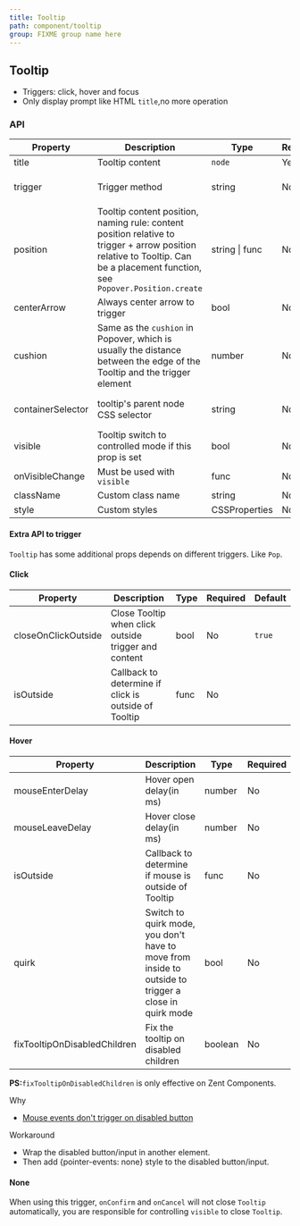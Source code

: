 ```yaml
---
title: Tooltip
path: component/tooltip
group: FIXME group name here
---
```


## Tooltip

- Triggers: click, hover and focus
- Only display prompt like HTML `title`,no more operation

### API

| Property | Description | Type | Required | Default | Alternative |
|------|------|------|--------|--------|-------|
| title | Tooltip content | `node` | Yes | | |
| trigger | Trigger method | string | No | `'hover'` | `'click'`, `'hover'`, `'focus'` |
| position | Tooltip content position, naming rule: content position relative to trigger + arrow position relative to Tooltip. Can be a placement function, see `Popover.Position.create` | string \| func | No | `'top-center'` |  |
| centerArrow | Always center arrow to trigger | bool | No | `false` |  |
| cushion | Same as the `cushion` in Popover, which is usually the distance between the edge of the Tooltip and the trigger element | number | No | `10` |  |
| containerSelector | tooltip's parent node CSS selector | string | No | `'body'` | all legal CSS selector | |
| visible | Tooltip switch to controlled mode if this prop is set | bool | No | | |
| onVisibleChange | Must be used with `visible` | func | No | | |
| className | Custom class name | string | No | `''` |  |
| style | Custom styles | CSSProperties | No |  |  |

#### Extra API to trigger

`Tooltip` has some additional props depends on different triggers. Like `Pop`.

#### Click

| Property | Description | Type | Required |  Default |
|------|------|------|--------|--------|
| closeOnClickOutside | Close Tooltip when click outside trigger and content | bool | No | `true` |
| isOutside | Callback to determine if click is outside of Tooltip | func | No | |

#### Hover

| Property | Description | Type | Required | Default |
|------|------|------|--------|---------|
| mouseEnterDelay | Hover open delay(in ms) | number | No | `200` |
| mouseLeaveDelay | Hover close delay(in ms) | number | No | `200` |
| isOutside | Callback to determine if mouse is outside of Tooltip | func | No | |
| quirk | Switch to quirk mode, you don't have to move from inside to outside to trigger a close in quirk mode | bool | No | `true` |
| fixTooltipOnDisabledChildren | Fix the tooltip on disabled children | boolean | No | `false` |

**PS:**`fixTooltipOnDisabledChildren` is only effective on Zent Components.

Why

- [Mouse events don't trigger on disabled button](https://github.com/youzan/zent/issues/142)

Workaround

- Wrap the disabled button/input in another element.
- Then add {pointer-events: none} style to the disabled button/input.

#### None

When using this trigger, `onConfirm` and `onCancel` will not close `Tooltip` automatically, you are responsible for controlling `visible` to close `Tooltip`.

